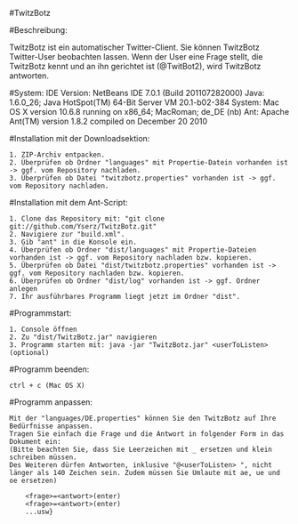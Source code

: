 #TwitzBotz


#Beschreibung:

TwitzBotz ist ein automatischer Twitter-Client.
Sie können TwitzBotz Twitter-User beobachten lassen. 
Wenn der User eine Frage stellt, die TwitzBotz kennt und an ihn gerichtet ist (@TwitBot2), wird TwitzBotz antworten.

#System:
	IDE Version: NetBeans IDE 7.0.1 (Build 201107282000)
	Java: 1.6.0_26; Java HotSpot(TM) 64-Bit Server VM 20.1-b02-384
	System: Mac OS X version 10.6.8 running on x86_64; MacRoman; de_DE (nb)
	Ant: Apache Ant(TM) version 1.8.2 compiled on December 20 2010

#Installation mit der Downloadsektion:

	1. ZIP-Archiv entpacken.
	2. Überprüfen ob Ordner "languages" mit Propertie-Datein vorhanden ist -> ggf. vom Repository nachladen.
	3. Überprüfen ob Datei "twitzbotz.properties" vorhanden ist -> ggf. vom Repository nachladen.

#Installation mit dem Ant-Script:

	1. Clone das Repository mit: "git clone git://github.com/Yserz/TwitzBotz.git"
	2. Navigiere zur "build.xml".
	3. Gib "ant" in die Konsole ein.
	4. Überprüfen ob Ordner "dist/languages" mit Propertie-Dateien vorhanden ist -> ggf. vom Repository nachladen bzw. kopieren.
	5. Überprüfen ob Datei "dist/twitzbotz.properties" vorhanden ist -> ggf. vom Repository nachladen bzw. kopieren.
	6. Überprüfen ob Ordner "dist/log" vorhanden ist -> ggf. Ordner anlegen
	7. Ihr ausführbares Programm liegt jetzt im Ordner "dist".


#Programmstart:

	1. Console öffnen
	2. Zu "dist/TwitzBotz.jar" navigieren
	3. Programm starten mit: java -jar "TwitzBotz.jar" <userToListen>(optional)

#Programm beenden:

	ctrl + c (Mac OS X)

#Programm anpassen:

	Mit der "languages/DE.properties" können Sie den TwitzBotz auf Ihre Bedürfnisse anpassen.
	Tragen Sie einfach die Frage und die Antwort in folgender Form in das Dokument ein:
	(Bitte beachten Sie, dass Sie Leerzeichen mit _ ersetzen und klein schreiben müssen.
	Des Weiteren dürfen Antworten, inklusive "@<userToListen> ", nicht länger als 140 Zeichen sein. Zudem müssen Sie Umlaute mit ae, ue und oe ersetzen)

		<frage>=<antwort>(enter)
		<frage>=<antwort>(enter)
		...usw}